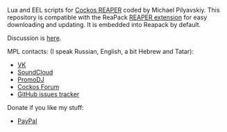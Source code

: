 Lua and EEL scripts for [Cockos REAPER](http://reaper.fm) coded by Michael Pilyavskiy.
This repository is compatible with the ReaPack [REAPER extension](http://reapack.com/) for easy downloading and updating. It is embedded into Reapack by default.

Discussion is [here](https://forum.cockos.com/showthread.php?t=188335).

MPL contacts: (I speak Russian, English, a bit Hebrew and Tatar):
- [VK](https://vk.com/michael_pilyavskiy)
- [SoundCloud](https://soundcloud.com/mpl57)
- [PromoDJ](http://promodj.com/michaelpilyavskiy)
- [Cockos Forum](http://forum.cockos.com/member.php?u=70694)
- [GitHub issues tracker](https://github.com/MichaelPilyavskiy/ReaScripts/issues)

Donate if you like my stuff:
- [PayPal](http://paypal.me/donate2mpl)
